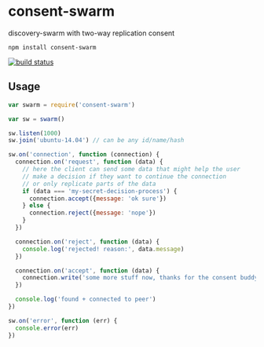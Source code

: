 # consent-swarm

discovery-swarm with two-way replication consent

```
npm install consent-swarm
```


[![build status](http://img.shields.io/travis/karissa/consent-swarm.svg?style=flat)](http://travis-ci.org/karissa/consent-swarm)



## Usage

``` js
var swarm = require('consent-swarm')

var sw = swarm()

sw.listen(1000)
sw.join('ubuntu-14.04') // can be any id/name/hash

sw.on('connection', function (connection) {
  connection.on('request', function (data) {
    // here the client can send some data that might help the user
    // make a decision if they want to continue the connection
    // or only replicate parts of the data
    if (data === 'my-secret-decision-process') {
      connection.accept({message: 'ok sure'})
    } else {
      connection.reject({message: 'nope'})
    }
  })

  connection.on('reject', function (data) {
    console.log('rejected! reason:', data.message)
  })

  connection.on('accept', function (data) {
    connection.write('some more stuff now, thanks for the consent buddy\n')
  })

  console.log('found + connected to peer')
})

sw.on('error', function (err) {
  console.error(err)
})
```

